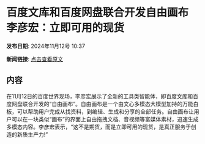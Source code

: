 # 百度文库和百度网盘联合开发自由画布 李彦宏：立即可用的现货

**发布日期**: 2024年11月12号 10:37

**新闻链接**: [点击查看原文](https://www.aibase.com/zh/news/13158)

## 内容

在11月12日的百度世界现场，李彦宏展示了全新的工具类智能体，即百度文库和百度网盘联合开发的“自由画布”。自由画布是一个由文心多模态大模型加持的万能白板，可以帮助用户完成从找资料，到编辑、生成和分享的全部任务。自由画布让用户可以在一块类似“画布”的界面上自由拖拽文档、音视频等富媒体素材，迅速生成多模态内容。李彦宏表示，“这不是期货，而是立即可用的现货，是真正服务于创造的新质生产力!”
